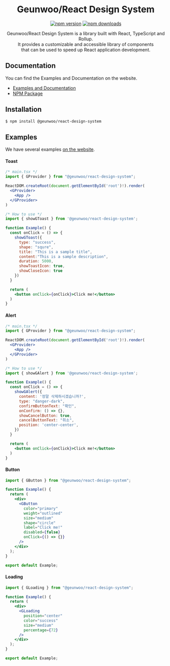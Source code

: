 <div align="center">

# Geunwoo/React Design System

[![npm version](https://img.shields.io/npm/v/@geunwoo/react-design-system.svg?style=flat-square)](https://www.npmjs.com/package/@geunwoo/react-design-system)
[![npm downloads](https://img.shields.io/npm/dm/@geunwoo/react-design-system.svg?style=flat-square)](https://npm-stat.com/charts.html?package=@geunwoo/react-design-system)

Geunwoo/React Design System is a library built with React, TypeScript and Rollup. <br />
It provides a customizable and accessible library of components <br />
that can be used to speed up React application development.

</div>

## Documentation

You can find the Examples and Documentation on the website.

- [Examples and Documentation](https://main--64945a5460facec38f6ccd6b.chromatic.com)
- [NPM Package](https://www.npmjs.com/package/@geunwoo/react-design-system)

## Installation

```bash
$ npm install @geunwoo/react-design-system
```

## Examples

We have several examples [on the website](https://main--64945a5460facec38f6ccd6b.chromatic.com).

#### Toast

```jsx
/* main.tsx */
import { GProvider } from "@geunwoo/react-design-system";

ReactDOM.createRoot(document.getElementById('root')!).render(  
  <GProvider>
    <App />
  </GProvider>            
)

/* How to use */
import { showGToast } from '@geunwoo/react-design-system';

function Example() {
  const onClick = () => {
    showGToast({ 
      type: "success",
      shape: "squre",
      title: "This is a sample title",
      content:"This is a sample description",
      duration: 5000,
      showToastIcon: true,
      showCloseIcon: true
    })
  }

  return (          
    <button onClick={onClick}>Click me!</button>
  )
}
```

#### Alert

```jsx
/* main.tsx */
import { GProvider } from "@geunwoo/react-design-system";

ReactDOM.createRoot(document.getElementById('root')!).render(  
  <GProvider>
    <App />
  </GProvider>            
)

/* How to use */
import { showGAlert } from '@geunwoo/react-design-system';

function Example() {
  const onClick = () => {
    showGAlert({
      content: '정말 삭제하시겠습니까?',     
      type: "danger-dark",
      confirmButtonText: "확인",      
      onConfirm: () => {},
      showCancelButton: true,
      cancelButtonText: "취소",
      position: 'center-center',
    })
  }

  return (          
    <button onClick={onClick}>Click me!</button>    
  )
}
```

#### Button

```jsx
import { GButton } from "@geunwoo/react-design-system";

function Example() {
  return (
    <div>
      <GButton
        color="primary"
        weight="outlined"
        size="medium"
        shape="circle"
        label="Click me!"
        disabled={false}
        onClick={() => {}}
      />
    </div>
  );
}

export default Example;
```

#### Loading

```jsx
import { GLoading } from "@geunwoo/react-design-system";

function Example() {
  return (
    <div>
      <GLoading
        position="center"
        color="success"
        size="medium"
        percentage={72}
      />
    </div>
  );
}

export default Example;
```
